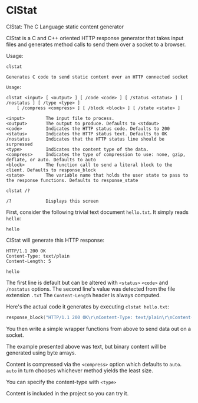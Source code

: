 # ClStat

ClStat: The C Language static content generator

ClStat is a C and C++ oriented HTTP response generator that takes input files and generates method calls to send them over a socket to a browser.

Usage:
```
clstat

Generates C code to send static content over an HTTP connected socket

Usage:

clstat <input> [ <output> ] [ /code <code> ] [ /status <status> ] [ /nostatus ] [ /type <type> ]
    [ /compress <compress> ] [ /block <block> ] [ /state <state> ]

<input>        The input file to process.
<output>       The output to produce. Defaults to <stdout>
<code>         Indicates the HTTP status code. Defaults to 200
<status>       Indicates the HTTP status text. Defaults to OK
/nostatus      Indicates that the HTTP status line should be surpressed
<type>         Indicates the content type of the data.
<compress>     Indicates the type of compression to use: none, gzip, deflate, or auto. Defaults to auto
<block>        The function call to send a literal block to the client. Defaults to response_block
<state>        The variable name that holds the user state to pass to the response functions. Defaults to response_state

clstat /?

/?             Displays this screen
```

First, consider the following trivial text document `hello.txt`. It simply reads `hello`: 
```
hello
```
ClStat will generate this HTTP response:

```
HTTP/1.1 200 OK
Content-Type: text/plain
Content-Length: 5

hello
```

The first line is default but can be altered with `<status>` `<code>` and `/nostatus` options.
The second line's value was detected from the file extension `.txt`
The `Content-Length` header is always computed.

Here's the actual code it generates by executing `clstat hello.txt`:
```cpp
response_block("HTTP/1.1 200 OK\r\nContent-Type: text/plain\r\nContent-Length: 5\r\n\r\nhello", 69, response_state);
```

You then write a simple wrapper functions from above to send data out on a socket. 

The example presented above was text, but binary content will be generated using byte arrays. 

Content is compressed via the `<compress>` option which defaults to `auto`. `auto` in turn chooses whichever method yields the least size.

You can specify the content-type with `<type>`

Content is included in the project so you can try it.
